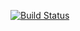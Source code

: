 [![Build Status](https://travis-ci.com/hazae41/sweet-ipfs.svg?branch=dev)](https://travis-ci.com/hazae41/sweet-ipfs)
